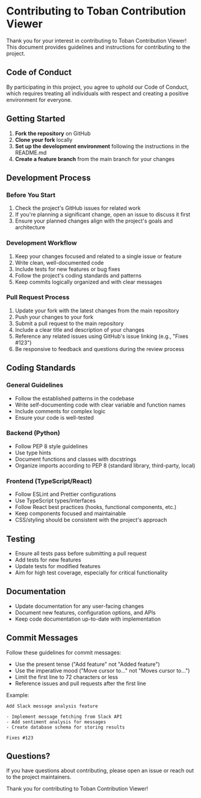 # Contributing to Toban Contribution Viewer

Thank you for your interest in contributing to Toban Contribution Viewer! This document provides guidelines and instructions for contributing to the project.

## Code of Conduct

By participating in this project, you agree to uphold our Code of Conduct, which requires treating all individuals with respect and creating a positive environment for everyone.

## Getting Started

1. **Fork the repository** on GitHub
2. **Clone your fork** locally
3. **Set up the development environment** following the instructions in the README.md
4. **Create a feature branch** from the main branch for your changes

## Development Process

### Before You Start

1. Check the project's GitHub issues for related work
2. If you're planning a significant change, open an issue to discuss it first
3. Ensure your planned changes align with the project's goals and architecture

### Development Workflow

1. Keep your changes focused and related to a single issue or feature
2. Write clean, well-documented code
3. Include tests for new features or bug fixes
4. Follow the project's coding standards and patterns
5. Keep commits logically organized and with clear messages

### Pull Request Process

1. Update your fork with the latest changes from the main repository
2. Push your changes to your fork
3. Submit a pull request to the main repository
4. Include a clear title and description of your changes
5. Reference any related issues using GitHub's issue linking (e.g., "Fixes #123")
6. Be responsive to feedback and questions during the review process

## Coding Standards

### General Guidelines

- Follow the established patterns in the codebase
- Write self-documenting code with clear variable and function names
- Include comments for complex logic
- Ensure your code is well-tested

### Backend (Python)

- Follow PEP 8 style guidelines
- Use type hints
- Document functions and classes with docstrings
- Organize imports according to PEP 8 (standard library, third-party, local)

### Frontend (TypeScript/React)

- Follow ESLint and Prettier configurations
- Use TypeScript types/interfaces
- Follow React best practices (hooks, functional components, etc.)
- Keep components focused and maintainable
- CSS/styling should be consistent with the project's approach

## Testing

- Ensure all tests pass before submitting a pull request
- Add tests for new features
- Update tests for modified features
- Aim for high test coverage, especially for critical functionality

## Documentation

- Update documentation for any user-facing changes
- Document new features, configuration options, and APIs
- Keep code documentation up-to-date with implementation

## Commit Messages

Follow these guidelines for commit messages:

- Use the present tense ("Add feature" not "Added feature")
- Use the imperative mood ("Move cursor to..." not "Moves cursor to...")
- Limit the first line to 72 characters or less
- Reference issues and pull requests after the first line

Example:
```
Add Slack message analysis feature

- Implement message fetching from Slack API
- Add sentiment analysis for messages
- Create database schema for storing results

Fixes #123
```

## Questions?

If you have questions about contributing, please open an issue or reach out to the project maintainers.

Thank you for contributing to Toban Contribution Viewer!